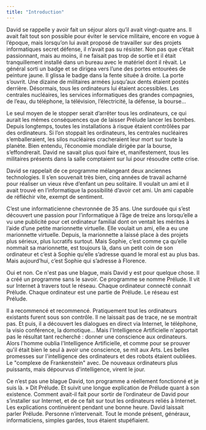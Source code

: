 ```yaml
---
title: "Introduction"
---
```


David se rappelle y avoir fait un séjour alors qu’il avait vingt-quatre ans. Il avait fait tout son possible pour éviter le service militaire, encore en vogue à l’époque, mais lorsqu’on lui avait proposé de travailler sur des projets informatiques secret défense, il n’avait pas su résister. Non pas que c’était passionnant, mais au moins, il ne faisait pas trop de sortie et il était tranquillement installé dans un bureau avec le matériel dont il rêvait.
Le général sorti un badge et se dirigea vers l’une des portes entourées de peinture jaune. Il glissa le badge dans la fente située à droite. La porte s’ouvrit. Une dizaine de militaires armées jusqu’aux dents étaient postés derrière.
Désormais, tous les ordinateurs lui étaient accessibles. Les centrales nucléaires, les services informatiques des grandes compagnies, de l’eau, du téléphone, la télévision, l’électricité, la défense, la bourse...

Le seul moyen de le stopper serait d’arrêter tous les ordinateurs, ce qui aurait les mêmes conséquences que de laisser Prélude lancer les bombes. Depuis longtemps, toutes les installations à risque étaient contrôlées par des ordinateurs. Si l’on stoppait les ordinateurs, les centrales nucléaires s’emballeraient, les silos nucléaires cracheraient leur mort sur toute la planète. Bien entendu, l’économie mondiale dirigée par la bourse, s’effondrerait. David ne savait plus quoi faire et, manifestement, tous les militaires présents dans la salle comptaient sur lui pour résoudre cette crise.

David se rappelait de ce programme mélangeant deux anciennes technologies. Il s’en souvenait très bien, cinq années de travail acharné pour réaliser un vieux rêve d’enfant un peu solitaire. Il voulait un ami et il avait trouvé en l’informatique la possibilité d’avoir cet ami. Un ami capable de réfléchir vite, exempt de sentiment.

C’est une informaticienne chevronnée de 35 ans. Une surdouée qui s’est découvert une passion pour l’informatique à l’âge de treize ans lorsqu’elle a vu une publicité pour cet ordinateur familial dont on ventait les mérites à l’aide d’une petite marionnette virtuelle. Elle voulait un ami, elle a eu une marionnette virtuelle. Depuis, la marionnette a laissé place à des projets plus sérieux, plus lucratifs surtout. Mais Sophie, c’est comme ça qu’elle nommait sa marionnette, est toujours là, dans un petit coin de son ordinateur et c’est à Sophie qu’elle s’adresse quand le moral est au plus bas. Mais aujourd’hui, c’est Sophie qui s’adresse à Florence.

Oui et non. Ce n'est pas une blague, mais David y est pour quelque chose. Il a créé un programme sans le savoir. Ce programme se nomme Prélude. Il vit sur Internet à travers tout le réseau. Chaque ordinateur connecté connait Prélude. Chaque ordinateur est une partie de Prélude. Le réseau est Prélude.

Il a recommencé et recommencé. Pratiquement tout les ordinateurs existants furent sous son contrôle. Il ne laissait pas de trace, ne se montrait pas. Et puis, il a découvert les dialogues en direct via Internet, le téléphone, la visio conférence, la domotique...
Mais l'Intelligence Artificielle n'apportait pas le résultat tant recherché : donner une conscience aux ordinateurs. Alors l'homme oublia l'Intelligence Artificielle, et comme pour se prouver qu'il était bien le seul à avoir une conscience, se mit aux Arts. Les belles promesses sur l'intelligence des ordinateurs et des robots étaient oubliées. Le "complexe de Frankenstein" avec. De nouveaux ordinateurs plus puissants, mais dépourvus d'intelligence, virent le jour.

Ce n’est pas une blague David, ton programme a réellement fonctionné et je suis là. » Dit Prélude. Et suivit une longue explication de Prélude quant à son existence. Comment avait-il fait pour sortir de l’ordinateur de David pour s’installer sur Internet, et de ce fait sur tout les ordinateurs reliés à Internet. Les explications continuèrent pendant une bonne heure. David laissait parler Prélude. Personne n’intervenait. Tout le monde présent, généraux, informaticiens, simples gardes, tous étaient stupéfiaient.
